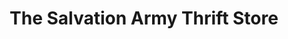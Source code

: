 ---
title: "The Salvation Army Thrift Store"
url: /florence/the-salvation-army-thrift-store/
shop: Gebrauchtwaren
---